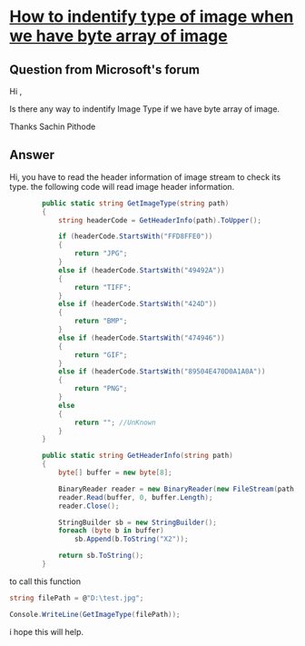 [How to indentify type of image when we have byte array of image](https://social.msdn.microsoft.com/Forums/vstudio/en-US/9d25b9b9-fd3d-4a1a-86b7-b5cd08089802/how-to-indentify-type-of-image-when-we-have-byte-array-of-image?forum=netfxbcl)
=
Question from Microsoft's forum
------------
Hi ,

Is there any way to indentify Image Type if we have byte array of image.

Thanks
Sachin Pithode


Answer
--------------

Hi, you have to read the header information of image stream to check its type.
the following code will read image header information.

```cs
        public static string GetImageType(string path)
        {
            string headerCode = GetHeaderInfo(path).ToUpper();

            if (headerCode.StartsWith("FFD8FFE0"))
            {
                return "JPG";
            }
            else if (headerCode.StartsWith("49492A"))
            {
                return "TIFF";
            }
            else if (headerCode.StartsWith("424D"))
            {
                return "BMP";
            }
            else if (headerCode.StartsWith("474946"))
            {
                return "GIF";
            }
            else if (headerCode.StartsWith("89504E470D0A1A0A"))
            {
                return "PNG";
            }
            else
            {
                return ""; //UnKnown
            }
        }

        public static string GetHeaderInfo(string path)
        {
            byte[] buffer = new byte[8];

            BinaryReader reader = new BinaryReader(new FileStream(path, FileMode.Open));
            reader.Read(buffer, 0, buffer.Length);
            reader.Close();

            StringBuilder sb = new StringBuilder();
            foreach (byte b in buffer)
                sb.Append(b.ToString("X2"));

            return sb.ToString();
        }
```

to call this function

```cs
string filePath = @"D:\test.jpg";

Console.WriteLine(GetImageType(filePath));
```

i hope this will help.

